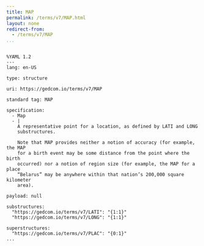 ```yaml
---
title: MAP
permalink: /terms/v7/MAP.html
layout: none
redirect-from:
  - /terms/v7/MAP
...
```


```

%YAML 1.2
---
lang: en-US

type: structure

uri: https://gedcom.io/terms/v7/MAP

standard tag: MAP

specification:
  - Map
  - |
    A representative point for a location, as defined by LATI and LONG
    substructures.
    
    Note that MAP provides neither a notion of accuracy (for example, the MAP
    for a birth event may be some distance from the point where the birth
    occurred) nor a notion of region size (for example, the MAP for a place
    “Belarus” may be anywhere within that nation’s 200,000 square kilometer
    area).

payload: null

substructures:
  "https://gedcom.io/terms/v7/LATI": "{1:1}"
  "https://gedcom.io/terms/v7/LONG": "{1:1}"

superstructures:
  "https://gedcom.io/terms/v7/PLAC": "{0:1}"
...

```
